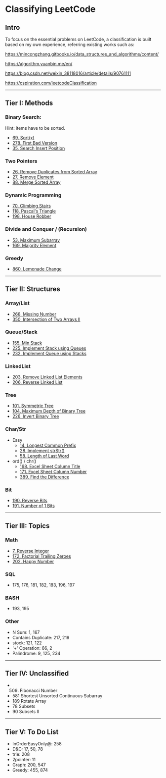 # Classifying LeetCode

## Intro
To focus on the essential problems on LeetCode,
a classification is built based on my own experience,
referring existing works such as:

https://mincongzhang.gitbooks.io/data_structures_and_algorithms/content/

https://algorithm.yuanbin.me/en/

https://blog.csdn.net/weixin_38118016/article/details/90761111

https://cspiration.com/leetcodeClassification

---
## Tier I: Methods

### Binary Search:
Hint: items have to be sorted.
* [69. Sqrt(x)](https://leetcode.com/problems/sqrtx)
* [278.	First Bad Version](https://leetcode.com/problems/first-bad-version)
* [35.	Search Insert Position](https://leetcode.com/problems/search-insert-position)
  <!-- * Mid:
    * 33.	Search in Rotated Sorted Array -->

### Two Pointers
* [26.	Remove Duplicates from Sorted Array](https://leetcode.com/problems/remove-duplicates-from-sorted-array)
* [27.	Remove Element](https://leetcode.com/problems/remove-element)
* [88.	Merge Sorted Array](https://leetcode.com/problems/merge-sorted-array)

<!-- * [283.	Move Zeroes]
* Mid:
  * 3\.	Longest Substring Without Repeating Characters  -->

### Dynamic Programming
* [70. Climbing Stairs](https://leetcode.com/problems/climbing-stairs)  
* [118.	Pascal's Triangle](https://leetcode.com/problems/pascals-triangle)
* [198.	House Robber](https://leetcode.com/problems/house-robber)

<!-- 204. Count Primes -->
<!-- 119 Pascal's Triangle II-->
<!-- * Mid:
  * 62. Unique Paths  -->

### Divide and Conquer / (Recursion)
* [53.	Maximum Subarray](https://leetcode.com/problems/maximum-subarray)
* [169.	Majority Element](https://leetcode.com/problems/majority-element)

### Greedy
* [860. Lemonade Change](https://leetcode.com/problems/lemonade-change)

---
## Tier II: Structures

### Array/List
* [268.	Missing Number](https://leetcode.com/problems/missing-number)
* [350.	Intersection of Two Arrays II](https://leetcode.com/problems/intersection-of-two-arrays-ii)
<!-- 136	Single Number
448	Find All Numbers Disappeared in an Array -->

### Queue/Stack
* [155.	Min Stack](https://leetcode.com/problems/min-stack)
* [225.	Implement Stack using Queues](https://leetcode.com/problems/implement-stack-using-queues)
* [232.	Implement Queue using Stacks](https://leetcode.com/problems/implement-queue-using-stacks)

### LinkedList
* [203.	Remove Linked List Elements](https://leetcode.com/problems/remove-linked-list-elements)
* [206.	Reverse Linked List](https://leetcode.com/problems/reverse-linked-list)

<!-- * [21.	Merge Two Sorted Lists](https://leetcode.com/problems/merge-two-sorted-lists)
* [141.	Linked List Cycle](https://leetcode.com/problems/linked-list-cycle)
* [160.	Intersection of Two Linked Lists](https://leetcode.com/problems/intersection-of-two-linked-lists) -->

<!--
237	Delete Node in a Linked List  
83 Remove Duplicates from Sorted List -->

<!--
* Mid:
  * 19.	Remove Nth Node From End of List
  * 24.	Swap Nodes in Pairs
  * 328.	Odd Even Linked List -->

### Tree
* [101.	Symmetric Tree](https://leetcode.com/problems/symmetric-tree)
* [104.	Maximum Depth of Binary Tree](https://leetcode.com/problems/maximum-depth-of-binary-tree)
* [226.	Invert Binary Tree](https://leetcode.com/problems/invert-binary-tree)

<!--
*257. Binary Tree Paths*
111	Minimum Depth of Binary Tree    
112	Path Sum  
100 Same Tree
107	Binary Tree Level Order Traversal II
110	Balanced Binary Tree   
* 543.	Diameter of Binary Tree
* 617.	Merge Two Binary Trees
* Binary Tree Traversal:  
94 Inorder,  102 Level Order, 144	Preorder, 145 Postorder
* BST:
  * 235. Lowest Common Ancestor of a Binary Search Tree
  * 108.	Convert Sorted Array to Binary Search Tree
  * 538.	Convert BST to Greater Tree -->

### Char/Str
* Easy
  * [14.	Longest Common Prefix](https://leetcode.com/problems/longest-common-prefix)
  * [28.	Implement strStr()](https://leetcode.com/problems/implement-strstr)
  * [58.	Length of Last Word](https://leetcode.com/problems/length-of-last-word)
* ord() / chr()
  * [168.	Excel Sheet Column Title](https://leetcode.com/problems/excel-sheet-column-title)
  * [171.	Excel Sheet Column Number](https://leetcode.com/problems/excel-sheet-column-number)
  * [389.	Find the Difference](https://leetcode.com/problems/find-the-difference)  

<!--
205. Isomorphic Strings
* 344.	Reverse String
* 383.	Ransom Note
* 387.	First Unique Character in a String
* 771.	Jewels and Stones
20	Valid Parentheses
242	Valid Anagram
  -->

### Bit
* [190.	Reverse Bits](https://leetcode.com/problems/reverse-bits)
* [191.	Number of 1 Bits](https://leetcode.com/problems/number-of-1-bits)

---

## Tier III: Topics

### Math
* [7.	Reverse Integer](https://leetcode.com/problems/reverse-integer)
* [172.	Factorial Trailing Zeroes](https://leetcode.com/problems/factorial-trailing-zeroes)
* [202.	Happy Number](https://leetcode.com/problems/happy-number)
<!-- * 326.	Power of Three
231. Power of Two
412	Fizz Buzz -->

### SQL
* 175, 176, 181, 182, 183, 196, 197

### BASH
* 193, 195

### Other
* N Sum: 1, 167
* Contains Duplicate: 217, 219
* stock: 121, 122
* '+' Operation: 66, 2
* Palindrome: 9, 125, 234

---

## Tier IV: Unclassified
* 509. Fibonacci Number
* 581	Shortest Unsorted Continuous Subarray
* 189	Rotate Array
* 78	Subsets    
* 90	Subsets II  


---
## Tier V: To Do List
* InOrderEasyOnly@: 258
* D&C: 17, 50, 78
* trie: 208
* 2pointer: 11
* Graph: 200, 547
* Greedy: 455, 874
